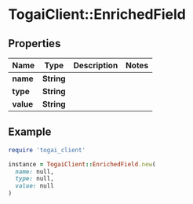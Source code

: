 # TogaiClient::EnrichedField

## Properties

| Name | Type | Description | Notes |
| ---- | ---- | ----------- | ----- |
| **name** | **String** |  |  |
| **type** | **String** |  |  |
| **value** | **String** |  |  |

## Example

```ruby
require 'togai_client'

instance = TogaiClient::EnrichedField.new(
  name: null,
  type: null,
  value: null
)
```

